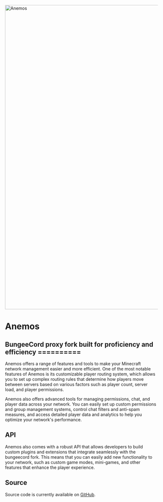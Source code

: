 <img width="1000" alt="Anemos" src="https://user-images.githubusercontent.com/96143134/222919215-e4eeb74d-f144-443b-bd05-b9b8fc0f298b.png">

Anemos
==========
BungeeCord proxy fork built for proficiency and efficiency ==========
--------------------------------------------------

Anemos offers a range of features and tools to make your Minecraft network management easier and more efficient. One of the most notable features of Anemos is its customizable player routing system, which allows you to set up complex routing rules that determine how players move between servers based on various factors such as player count, server load, and player permissions.

Anemos also offers advanced tools for managing permissions, chat, and player data across your network. You can easily set up custom permissions and group management systems, control chat filters and anti-spam measures, and access detailed player data and analytics to help you optimize your network's performance.

API
-----

Anemos also comes with a robust API that allows developers to build custom plugins and extensions that integrate seamlessly with the bungeecord fork. This means that you can easily add new functionality to your network, such as custom game modes, mini-games, and other features that enhance the player experience.

Source
------
Source code is currently available on [GitHub](https://github.com/Thentoxd/Anemos).
